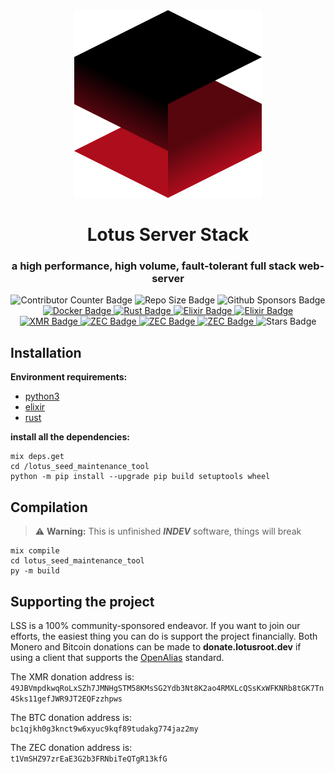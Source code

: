 <div align="center">
    <a href="https://github.com/MININT2/">
        <img src="res/icon.png" height="300">
    </a>
    <h1>Lotus Server Stack</h1>
    <h3>a high performance, high volume, fault-tolerant full stack web-server</h3>
    <img alt="Contributor Counter Badge" height="20" src="https://img.shields.io/github/contributors-anon/MININT2/lotus-server-stack?style=flat-square"/>
    <img alt="Repo Size Badge" height="20" src="https://img.shields.io/github/repo-size/MININT2/lotus-server-stack?style=flat-square"/>
    <img alt="Github Sponsors Badge" height="20" src="https://img.shields.io/github/sponsors/MININT2?style=flat-square"/>
    <br>
    <a href="https://github.com/docker">
        <img alt="Docker Badge" height="20" src="https://img.shields.io/badge/Docker-2496ED?logo=docker&logoColor=fff&style=flat-square"/>
    </a>
    <a href="https://github.com/rust-lang">
        <img alt="Rust Badge" height="20" src="https://img.shields.io/badge/Rust-000?logo=rust&logoColor=fff&style=flat-square"/>
    </a>
    <a href="https://github.com/elixir-lang">
        <img alt="Elixir Badge" height="20" src="https://img.shields.io/badge/Elixir-4B275F?logo=elixir&logoColor=fff&style=flat-square"/>
    </a>
    <a href="https://github.com/python">
        <img alt="Elixir Badge" height="20" src="https://img.shields.io/badge/Python-3776AB?logo=python&logoColor=fff&style=flat-square"/>
    </a>
    <br>
    <a href="https://lotusroot.dev/dono/xmr">
        <img alt="XMR Badge" height="20" src="https://img.shields.io/badge/XMR-F60?logo=monero&logoColor=fff&style=flat-square"/>
    </a>
    <a href="https://lotusroot.dev/dono/zec">
        <img alt="ZEC Badge" height="20" src="https://img.shields.io/badge/ZEC-F4B728?logo=zcash&logoColor=fff&style=flat-square"/>
    </a>
    <a href="https://lotusroot.dev/dono/ltc">
        <img alt="ZEC Badge" height="20" src="https://img.shields.io/badge/LTC-A6A9AA?logo=litecoin&logoColor=fff&style=flat-square"/>
    </a>
    <a href="https://lotusroot.dev/dono/ltc">
        <img alt="ZEC Badge" height="20" src="https://img.shields.io/badge/LTC-A6A9AA?logo=litecoin&logoColor=fff&style=flat-square"/>
    </a>
    <img alt="Stars Badge" height="20" src="https://img.shields.io/github/stars/MININT2/lotus-server-stack.svg?style=social&label=Star&maxAge=2592000"/>
</div>

## Installation
**Environment requirements:**
- [python3](https://www.python.org/)
- [elixir](https://elixir-lang.org/)
- [rust](https://www.rust-lang.org/)

**install all the dependencies:**
```shell
mix deps.get
cd /lotus_seed_maintenance_tool
python -m pip install --upgrade pip build setuptools wheel
```

## Compilation
> ⚠️ **Warning:** This is unfinished _**INDEV**_ software, things will break
```shell
mix compile
cd lotus_seed_maintenance_tool
py -m build
```

## Supporting the project

LSS is a 100% community-sponsored endeavor. If you want to join our efforts, the easiest thing you can do is support the project financially. Both Monero and Bitcoin donations can be made to **donate.lotusroot.dev** if using a client that supports the [OpenAlias](https://openalias.org) standard.

The XMR donation address is:    
`49JBVmpdkwqRoLxSZh7JMNHgSTM58KMsSG2Ydb3Nt8K2ao4RMXLcQSsKxWFKNRb8tGK7Tn4Sks11gefJWR9JT2EQFzzhpws`

The BTC donation address is:    
`bc1qjkh0g3knct9w6xyuc9kqf89tudakg774jaz2my`

The ZEC donation address is:    
`t1VmSHZ97zrEaE3G2b3FRNbiTeQTgR13kfG`
